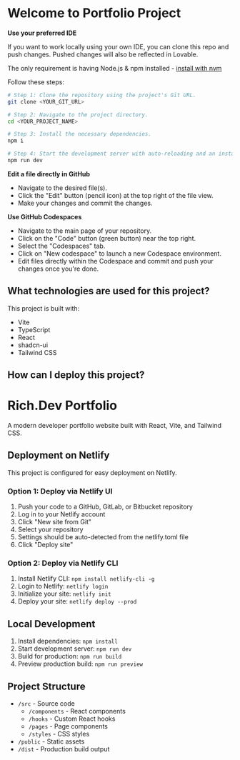 # Welcome to Portfolio Project

**Use your preferred IDE**

If you want to work locally using your own IDE, you can clone this repo and push changes. Pushed changes will also be reflected in Lovable.

The only requirement is having Node.js & npm installed - [install with nvm](https://github.com/nvm-sh/nvm#installing-and-updating)

Follow these steps:

```sh
# Step 1: Clone the repository using the project's Git URL.
git clone <YOUR_GIT_URL>

# Step 2: Navigate to the project directory.
cd <YOUR_PROJECT_NAME>

# Step 3: Install the necessary dependencies.
npm i

# Step 4: Start the development server with auto-reloading and an instant preview.
npm run dev
```

**Edit a file directly in GitHub**

- Navigate to the desired file(s).
- Click the "Edit" button (pencil icon) at the top right of the file view.
- Make your changes and commit the changes.

**Use GitHub Codespaces**

- Navigate to the main page of your repository.
- Click on the "Code" button (green button) near the top right.
- Select the "Codespaces" tab.
- Click on "New codespace" to launch a new Codespace environment.
- Edit files directly within the Codespace and commit and push your changes once you're done.

## What technologies are used for this project?

This project is built with:

- Vite
- TypeScript
- React
- shadcn-ui
- Tailwind CSS

## How can I deploy this project?


# Rich.Dev Portfolio

A modern developer portfolio website built with React, Vite, and Tailwind CSS.

## Deployment on Netlify

This project is configured for easy deployment on Netlify.

### Option 1: Deploy via Netlify UI

1. Push your code to a GitHub, GitLab, or Bitbucket repository
2. Log in to your Netlify account
3. Click "New site from Git"
4. Select your repository
5. Settings should be auto-detected from the netlify.toml file
6. Click "Deploy site"

### Option 2: Deploy via Netlify CLI

1. Install Netlify CLI: `npm install netlify-cli -g`
2. Login to Netlify: `netlify login`
3. Initialize your site: `netlify init`
4. Deploy your site: `netlify deploy --prod`

## Local Development

1. Install dependencies: `npm install`
2. Start development server: `npm run dev`
3. Build for production: `npm run build`
4. Preview production build: `npm run preview`

## Project Structure

- `/src` - Source code
  - `/components` - React components
  - `/hooks` - Custom React hooks
  - `/pages` - Page components
  - `/styles` - CSS styles
- `/public` - Static assets
- `/dist` - Production build output
